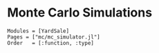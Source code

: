 # Monte Carlo Simulations
```@autodocs
Modules = [YardSale]
Pages = ["mc/mc_simulator.jl"]
Order   = [:function, :type]
```